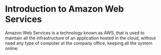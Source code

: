 # Introduction to Amazon Web Services

Amazon Web Services is a technology known as AWS, that is used to maintain all the infrastructure of an application hosted in the cloud, without need any type of computer at the company office, keeping all the system online.
